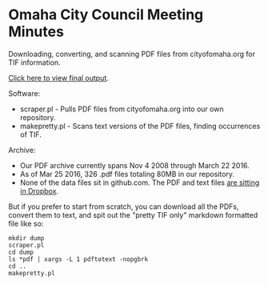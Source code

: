 # Omaha City Council Meeting Minutes

Downloading, converting, and scanning PDF files from cityofomaha.org for TIF information.

[Click here to view final output](https://gist.github.com/jhannah/6b7bdab2c32822af7d99).

Software:
* scraper.pl - Pulls PDF files from cityofomaha.org into our own repository.
* makepretty.pl - Scans text versions of the PDF files, finding occurrences of TIF.

Archive:
* Our PDF archive currently spans Nov 4 2008 through March 22 2016.
* As of Mar 25 2016, 326 .pdf files totaling 80MB in our repository.
* None of the data files sit in github.com. The PDF and text files [are sitting in Dropbox](https://www.dropbox.com/sh/lb1kwtfou7b2kg4/AACAZrrrBOnzRUmgK6ek14a1a?dl=0).

But if you prefer to start from scratch, you can download all 
the PDFs, convert them to text, and spit out the "pretty TIF only" 
markdown formatted file like so: 

````
mkdir dump
scraper.pl
cd dump
ls *pdf | xargs -L 1 pdftotext -nopgbrk
cd ..
makepretty.pl
````
